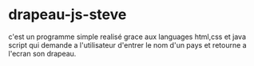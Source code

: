 # drapeau-js-steve
c'est un programme simple realisé grace aux languages html,css et java script qui demande a l'utilisateur d'entrer le nom d'un pays et retourne a l'ecran son drapeau.
